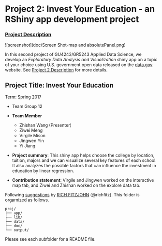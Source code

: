 # Project 2: Invest Your Education - an RShiny app development project

### [Project Description](doc/project2_desc.md)

![screenshot](doc/Screen Shot-map and absolutePanel.png)

In this second project of GU4243/GR5243 Applied Data Science, we develop an *Exploratory Data Analysis and Visualization* shiny app on a topic of your choice using U.S. government open data released on the [data.gov](https://data.gov/) website. See [Project 2 Description](project2_desc.md) for more details.  




## Project Title: Invest Your Education
Term: Spring 2017

+ Team Group 12
+ **Team Member**
	+ Zhishan Wang (Presenter)
	+ Ziwei Meng
	+ Virgile Mison
	+ Jingwen Yin
	+ Yi Jiang

+ **Project summary**: This shiny app helps choose the college by location, tuition, majors and we can visualize several key features of each school. It also analyzes the possible factors that can influence the investment in education by linear regression.

+ **Contribution statement**: Virgile and Jingwen worked on the interactive map tab, and Ziwei and Zhishan worked on the explore data tab.

Following [suggestions](http://nicercode.github.io/blog/2013-04-05-projects/) by [RICH FITZJOHN](http://nicercode.github.io/about/#Team) (@richfitz). This folder is orgarnized as follows.

```
proj/
├── app/
├── lib/
├── data/
├── doc/
└── output/
```

Please see each subfolder for a README file.


